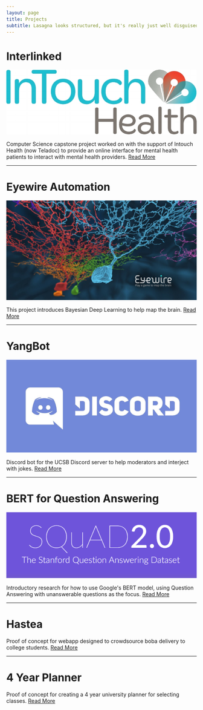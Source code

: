 ```yaml
---
layout: page
title: Projects
subtitle: Lasagna looks structured, but it's really just well disguised spaghetti
---
```

# Interlinked
![](/img/intouch.jpg)

Computer Science capstone project worked on with the support of Intouch Health (now Teladoc) to provide an online interface for mental health patients to interact with mental health providers. [Read More](/projects/interlinked/)

______________________________

# Eyewire Automation
![](/img/eyewire.jpg)

This project introduces Bayesian Deep Learning to help map the brain. [Read More](/projects/eyewire/)

______________________________

# YangBot
![](/img/discord.jpg)

Discord bot for the UCSB Discord server to help moderators and interject with jokes. [Read More](/projects/yangbot/)

______________________________

# BERT for Question Answering
![](/img/squad.png)

Introductory research for how to use Google's BERT model, using Question Answering with unanswerable questions as the focus. [Read More](/projects/squad/)

______________________________

# Hastea

Proof of concept for webapp designed to crowdsource boba delivery to college students. [Read More](/projects/hastea/)

______________________________

# 4 Year Planner

Proof of concept for creating a 4 year university planner for selecting classes. [Read More](/projects/cs48/)
